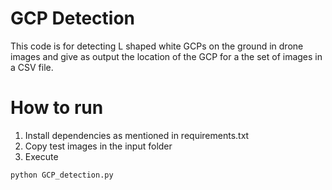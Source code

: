 # GCP Detection
This code is for detecting L shaped white GCPs on the ground in drone images and give as output the location of the GCP for a the set of images in a CSV file.
# How to run
1. Install dependencies as mentioned in requirements.txt
2. Copy test images in the input folder
3. Execute

```
python GCP_detection.py
```

